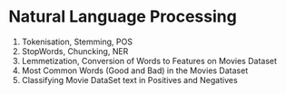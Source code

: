 # Natural Language Processing 

1. Tokenisation, Stemming, POS
2. StopWords, Chuncking, NER
3. Lemmetization, Conversion of Words to Features on Movies Dataset
4. Most Common Words (Good and Bad) in the Movies Dataset
5. Classifying Movie DataSet text in Positives and Negatives
